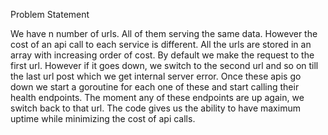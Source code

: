 Problem Statement

We have n number of urls. All of them serving the same data. However the cost of an api call to each service is different.
All the urls are stored in an array with increasing order of cost.
By default we make the request to the first url. However if it goes down, we switch to the second url and so on till the last url post which 
we get internal server error. Once these apis go down we start a goroutine for each one of these and start calling their health endpoints.
The moment any of these endpoints are up again, we switch back to that url. 
The code gives us the ability to have maximum uptime while minimizing the cost of api calls.
